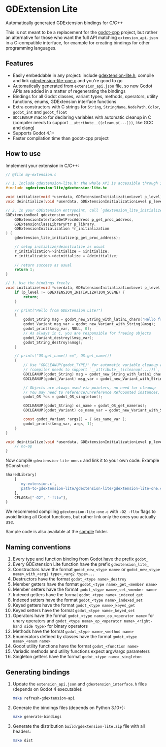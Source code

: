 # GDExtension Lite
Automatically generated GDExtension bindings for C/C++

This is not meant to be a replacement for the [godot-cpp](https://github.com/godotengine/godot-cpp) project,
but rather an alternative for those who want the full API matching `extension_api.json` in a C-compatible interface,
for example for creating bindings for other programming languages.


## Features
- Easily embeddable in any project: include [gdextension-lite.h](gdextension-lite/gdextension-lite.h), compile and link [gdextension-lite-one.c](gdextension-lite/gdextension-lite-one.c) and you're good to go
- Automatically generated from `extension_api.json` file, so new Godot APIs are added in a matter of regenerating the bindings
- Bindings for all Godot classes, variant types, methods, operators, utility functions, enums, GDExtension interface functions
- Extra constructors with C strings for `String`, `StringName`, `NodePath`, `Color`, `godot_int` and `godot_float`
- `GDCLEANUP` macro for declaring variables with automatic cleanup in C (compiler needs to support `__attribute__((cleanup(...)))`, like GCC and clang)
- Supports Godot 4.1+
- Faster compilation time than godot-cpp project


## How to use
Implement your extension in C/C++:
```c
// @file my-extension.c

// 1. Include gdextension-lite.h: the whole API is accessible through it
#include <gdextension-lite/gdextension-lite.h>

void initialize(void *userdata, GDExtensionInitializationLevel p_level);
void deinitialize(void *userdata, GDExtensionInitializationLevel p_level);

// 2. In your GDExtension entrypoint, call `gdextension_lite_initialize`
GDExtensionBool gdextension_entry(
    GDExtensionInterfaceGetProcAddress p_get_proc_address,
    GDExtensionClassLibraryPtr p_library,
    GDExtensionInitialization *r_initialization
) {
    gdextension_lite_initialize(p_get_proc_address);

    // setup initialize/deinitialize as usual
    r_initialization->initialize = &initialize;
    r_initialization->deinitialize = &deinitialize;
    
    // return success as usual
    return 1;
}

// 3. Use the bindings freely
void initialize(void *userdata, GDExtensionInitializationLevel p_level) {
    if (p_level != GDEXTENSION_INITIALIZATION_SCENE) {
        return;
    }

    // print("Hello from GDExtension Lite!")
    {
        godot_String msg = godot_new_String_with_latin1_chars("Hello from GDExtension Lite!");
        godot_Variant msg_var = godot_new_Variant_with_String(&msg);
        godot_print(&msg_var, NULL, 0);
        // As always in C, you are responsible for freeing objects
        godot_Variant_destroy(&msg_var);
        godot_String_destroy(&msg);
    }

    // prints("OS.get_name() ==", OS.get_name())
    {
        // Use "GDCLEANUP(godot_TYPE)" for automatic variable cleanup at the end of scope
        // (compiler needs to support `__attribute__((cleanup(...)))`, like GCC and clang)
        GDCLEANUP(godot_String) msg = godot_new_String_with_latin1_chars("OS.get_name() ==");
        GDCLEANUP(godot_Variant) msg_var = godot_new_Variant_with_String(&msg);

        // Objects are always used via pointers, no need for cleanup
        // You may need to reference/unreference RefCounted instances, though
        godot_OS *os = godot_OS_singleton();

        GDCLEANUP(godot_String) os_name = godot_OS_get_name(os);
        GDCLEANUP(godot_Variant) os_name_var = godot_new_Variant_with_String(&os_name);

        const godot_Variant *args[] = { &os_name_var };
        godot_prints(&msg_var, args, 1);
    }
}

void deinitialize(void *userdata, GDExtensionInitializationLevel p_level) {
    // no-op
}
```

Now compile `gdextension-lite-one.c` and link it to your own code.
Example SConstruct:
```python
SharedLibrary(
    [
      'my-extension.c',
      'path-to-gdextension-lite/gdextension-lite/gdextension-lite-one.c',
    ],
    CFLAGS=["-O2", "-flto"],
)
```
We recommend compiling `gdextension-lite-one.c` with `-O2 -flto` flags to avoid linking all Godot functions, but rather link only the ones you actually use.

Sample code is also available at the [sample](sample) folder.


## Naming conventions
1. Every type and function binding from Godot have the prefix `godot_`
2. Every GDExtension Lite function have the prefix `gdextension_lite_`
3. Constructors have the format `godot_new_<type name>` or `godot_new_<type name>_with_<arg1 type>_<arg2 type>...`
4. Destructors have the format `godot_<type name>_destroy`
5. Member getters have the format `godot_<type name>_get_<member name>`
6. Member setters have the format `godot_<type name>_set_<member name>`
7. Indexed getters have the format `godot_<type name>_indexed_get`
8. Indexed setters have the format `godot_<type name>_indexed_set`
9. Keyed getters have the format `godot_<type name>_keyed_get`
10. Keyed setters have the format `godot_<type name>_keyed_set`
11. Operators have the format `godot_<type name>_op_<operator name>` for unary operators and `godot_<type name>_op_<operator name>_<right-hand side type>` for binary operators
12. Methods have the format `godot_<type name>_<method name>`
13. Enumerators defined by classes have the format `godot_<type name>_<enum name>`
14. Godot utility functions have the format `godot_<function name>`
15. Variadic methods and utility functions expect argv/argc parameters
16. Singleton getters have the format `godot_<type name>_singleton`


## Generating bindings
1. Update the `extension_api.json` and `gdextension_interface.h` files (depends on Godot 4 executable):
   ```sh
   make refresh-gdextension-api
   ```
2. Generate the bindings files (depends on Python 3.10+):
   ```sh
   make generate-bindings
   ```
3. Generate the distribution `build/gdextension-lite.zip` file with all headers:
   ```sh
   make dist
   ```

